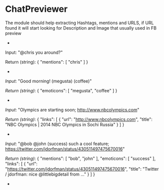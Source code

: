 # ChatPreviewer
The module should help extracting Hashtags, mentions and URLS, if URL found it will start looking for Description and Image that usually used in FB preview

-
Input: "@chris you around?"

Return (string):
{
  "mentions": [
    "chris"
  ]
}
 
-
*Input*: "Good morning! (megusta) (coffee)"

*Return (string)*:
{
  "emoticons": [
    "megusta",
    "coffee"
  ]
}

-
*Input*: "Olympics are starting soon; http://www.nbcolympics.com"

*Return (string)*:
{
  "links": [
    {
      "url": "http://www.nbcolympics.com",
      "title": "NBC Olympics | 2014 NBC Olympics in Sochi Russia"
    }
  ]
}
 
-
*Input*: "@bob @john (success) such a cool feature; https://twitter.com/jdorfman/status/430511497475670016"

*Return (string)*:
{
  "mentions": [
    "bob",
    "john"
  ],
  "emoticons": [
    "success"
  ],
  "links": [
    {
      "url": "https://twitter.com/jdorfman/status/430511497475670016",
      "title": "Twitter / jdorfman: nice @littlebigdetail from ..."
    }
  ]
}

-